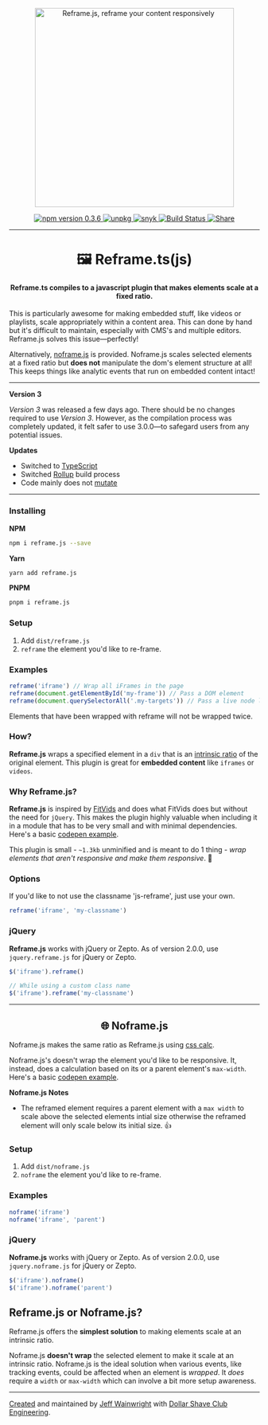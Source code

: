 <p align="center">
  <img alt="Reframe.js, reframe your content responsively" src="https://yowainwright.imgix.net/gh/reframe.svg" width="400" />
</p>
<p align="center">
  <a href="https://www.npmjs.com/package/reframe.js">
    <img alt="npm version 0.3.6" src="https://badge.fury.io/js/reframe.js.svg" />
  </a>
  <a href="https://unpkg.com/reframe.js@latest/dist/reframe.min.js">
    <img alt="unpkg" src="https://img.shields.io/badge/unpkg-link-blue.svg">
  </a>
  <a href="https://snyk.io/test/github/yowainwright/reframe.ts">
    <img alt="snyk" src="https://snyk.io/test/github/yowainwright/reframe.ts/badge.svg" />
  </a>
  <a href="https://travis-ci.org/dollarshaveclub/reframe.js">
    <img alt="Build Status" src="https://travis-ci.org/dollarshaveclub/reframe.js.svg?branch=master" />
  </a>
  <a href="https://twitter.com/home?status=Reframe+unresponsive+elements+responsively.+%F0%9F%92%AAhttps%3A%2F%2Fgithub.com%2Fdollarshaveclub%2Freframe.js+%40DSCEngineering+%40yowainwright+%23JavaScript">
    <img alt="Share" src="https://img.shields.io/twitter/url/http/shields.io.svg?style=social&maxAge=2592000" />
  </a>
</p>
<hr>
<h1 align="center">🖼 Reframe.ts(js)</h1>

<h4 align="center">Reframe.ts compiles to a javascript plugin that makes elements scale at a fixed ratio.</h4>

This is particularly awesome for making embedded stuff, like videos or playlists, scale appropriately within a content area. This can done by hand but it's difficult to maintain, especially with CMS's and multiple editors. Reframe.js solves this issue—perfectly!

Alternatively, [noframe.js](#noframe) is provided. Noframe.js scales selected elements at a fixed ratio but **does not** manipulate the dom's element structure at all! This keeps things like analytic events that run on embedded content intact!

---

**Version 3**

_Version 3_ was released a few days ago. There should be no changes required to use _Version 3_. However, as the compilation process was completely updated, it felt safer to use 3.0.0—to safegard users from any potential issues.

**Updates**

- Switched to [TypeScript](https://www.typescriptlang.org/)
- Switched [Rollup](https://rollupjs.org/guide/) build process
- Code mainly does not [mutate](https://css-tricks.com/understanding-immutability-in-javascript/)

---

### Installing

**NPM**

```sh
npm i reframe.js --save
```

**Yarn**

```sh
yarn add reframe.js
```

**PNPM**

```sh
pnpm i reframe.js
```

### Setup

1.  Add `dist/reframe.js`
2.  `reframe` the element you'd like to re-frame.

### Examples

```javascript
reframe('iframe') // Wrap all iFrames in the page
reframe(document.getElementById('my-frame')) // Pass a DOM element
reframe(document.querySelectorAll('.my-targets')) // Pass a live node list
```

Elements that have been wrapped with reframe will not be wrapped twice.

### How?

**Reframe.js** wraps a specified element in a `div` that is an [intrinsic ratio](http://alistapart.com/article/creating-intrinsic-ratios-for-video) of the original element. This plugin is great for **embedded content** like `iframes` or `videos`.

### Why Reframe.js?

**Reframe.js** is inspired by [FitVids](https://github.com/davatron5000/FitVids.js) and does what FitVids does but without the need for `jQuery`. This makes the plugin highly valuable when including it in a module that has to be very small and with minimal dependencies. Here's a basic [codepen example](http://codepen.io/yowainwright/pen/7f34f86e716ea93013899a71752dbff6).

This plugin is small - `~1.3kb` unminified and is meant to do 1 thing - _wrap elements that aren't responsive and make them responsive_. 💪

### Options

If you'd like to not use the classname 'js-reframe', just use your own.

```javascript
reframe('iframe', 'my-classname')
```

### jQuery

**Reframe.js** works with jQuery or Zepto. As of version 2.0.0, use `jquery.reframe.js` for jQuery or Zepto.

```javascript
$('iframe').reframe()

// While using a custom class name
$('iframe').reframe('my-classname')
```

<hr>

<h2 id="noframe" align="center">🌐 Noframe.js</h2>

Noframe.js makes the same ratio as Reframe.js using [css calc](https://developer.mozilla.org/en-US/docs/Web/CSS/calc).

Noframe.js's doesn't wrap the element you'd like to be responsive. It, instead, does a calculation based on its or a parent element's `max-width`. Here's a basic [codepen example](http://codepen.io/yowainwright/pen/19cd3f2fc3e00ce80e36285feae20b77).

**Noframe.js Notes**

- The reframed element requires a parent element with a `max width` to scale above the selected elements intial size otherwise the reframed element will only scale below its initial size. 👍

### Setup

1.  Add `dist/noframe.js`
2.  `noframe` the element you'd like to re-frame.

### Examples

```javascript
noframe('iframe')
noframe('iframe', 'parent')
```

### jQuery

**Noframe.js** works with jQuery or Zepto. As of version 2.0.0, use `jquery.noframe.js` for jQuery or Zepto.

```javascript
$('iframe').noframe()
$('iframe').noframe('parent')
```

## Reframe.js or Noframe.js?

Reframe.js offers the **simplest solution** to making elements scale at an intrinsic ratio.

Noframe.js **doesn't wrap** the selected element to make it scale at an intrinsic ratio. Noframe.js is the ideal solution when various events, like tracking events, could be affected when an element is _wrapped_. It _does_ require a `width` or `max-width` which can involve a bit more setup awareness.

---

[Created](https://github.com/yowainwright/reframe.js) and maintained by [Jeff Wainwright](https://github.com/yowainwright) with [Dollar Shave Club Engineering](https://github.com/dollarshaveclub).
